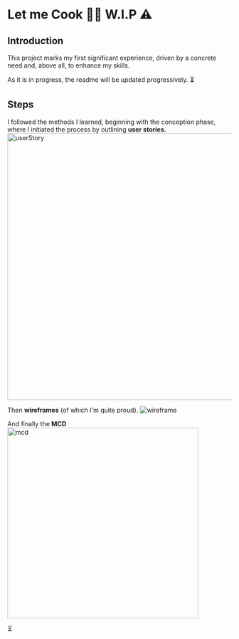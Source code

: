 # Let me Cook 👨‍🍳 W.I.P ⚠️

## Introduction

This project marks my first significant experience, driven by a concrete need and, above all, to enhance my skills. <br>

As it is in progress, the readme will be updated progressively. ⏳

## Steps

I followed the methods I learned, beginning with the conception phase, where I initiated the process by outlining **user stories.**
<img width="600" alt="userStory" src="https://github.com/Thomas-Marie/Let-me-Cook/assets/121109731/d3b577d8-2736-4972-a2a7-027a5a29cc9c">

Then **wireframes** (of which I'm quite proud).
![wireframe](https://github.com/Thomas-Marie/Let-me-Cook/assets/121109731/f5e6d3b8-f075-47cc-8900-f9e1203f3d3b)

And finally the **MCD**
<br>
<img width="429" alt="mcd" src="https://github.com/Thomas-Marie/Let-me-Cook/assets/121109731/10ac9d7e-5491-4041-b500-2506b23b6f1d">


⏳
